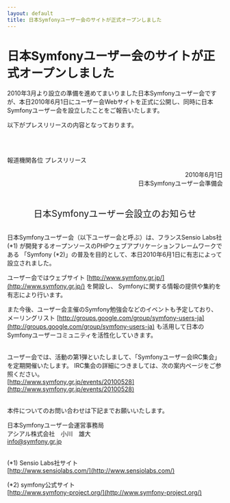 ```yaml
---
layout: default
title: 日本Symfonyユーザー会のサイトが正式オープンしました
---
```


日本Symfonyユーザー会のサイトが正式オープンしました
===================================================

2010年3月より設立の準備を進めてまいりました日本Symfonyユーザー会ですが、本日2010年6月1日にユーザー会Webサイトを正式に公開し、同時に日本Symfonyユーザー会を設立したことをご報告いたします。

以下がプレスリリースの内容となっております。

<br />
<br />

報道機関各位
プレスリリース
<div align="right">2010年6月1日</div>
<div align="right">日本Symfonyユーザー会準備会</div>

<br /><div align="center" style="font-size: 1.5em;">日本Symfonyユーザー会設立のお知らせ</div><br />


日本Symfonyユーザー会（以下ユーザー会と呼ぶ）は、フランスSensio Labs社 (\*1)
が開発するオープンソースのPHPウェブアプリケーションフレームワークである
「Symfony (\*2)」の普及を目的として、本日2010年6月1日に有志によって設立されました。
<br />

ユーザー会ではウェブサイト [http://www.symfony.gr.jp/](http://www.symfony.gr.jp/) を開設し、
Symfonyに関する情報の提供や集約を有志により行います。
<br />

また今後、ユーザー会主催のSymfony勉強会などのイベントも予定しており、メーリングリスト
[http://groups.google.com/group/symfony-users-ja](http://groups.google.com/group/symfony-users-ja)
も活用して日本のSymfonyユーザーコミュニティを活性化していきます。
<br />
<br />
ユーザー会では、活動の第1弾といたしまして、「Symfonyユーザー会IRC集会」を定期開催いたします。
IRC集会の詳細につきましては、次の案内ページをご参照ください。
<br />
[http://www.symfony.gr.jp/events/20100528](http://www.symfony.gr.jp/events/20100528)
<br />
<br />

本件についてのお問い合わせは下記までお願いいたします。

日本Symfonyユーザー会運営事務局<br />
  アシアル株式会社　小川　雄大<br />
  info@symfony.gr.jp
<br />
<br />

(*1) Sensio Labs社サイト<br />
[http://www.sensiolabs.com/](http://www.sensiolabs.com/)

(*2) symfony公式サイト<br />
[http://www.symfony-project.org/](http://www.symfony-project.org/)
